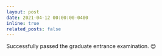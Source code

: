 ```yaml
---
layout: post
date: 2021-04-12 00:00:00-0400
inline: true
related_posts: false
---
```


Successfully passed the graduate entrance examination. 😊